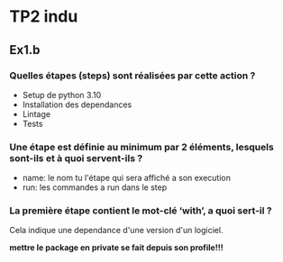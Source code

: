 # TP2 indu

## Ex1.b

### Quelles étapes (steps) sont réalisées par cette action ?

- Setup de python 3.10
- Installation des dependances
- Lintage
- Tests

### Une étape est définie au minimum par 2 éléments, lesquels sont-ils et à quoi servent-ils ?

- name: le nom tu l'étape qui sera affiché a son execution
- run: les commandes a run dans le step

### La première étape contient le mot-clé ‘with’, a quoi sert-il ?

Cela indique une dependance d'une version d'un logiciel.

**mettre le package en private se fait depuis son profile!!!**
